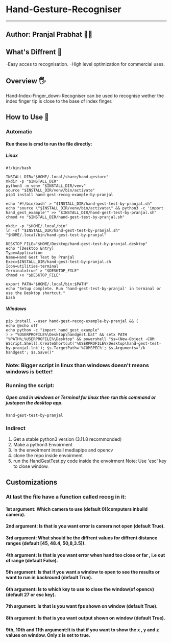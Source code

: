 # Hand-Gesture-Recogniser

---
Author: Pranjal Prabhat 👨‍🔬
---

## What's Diffrent 👀
-Easy acces to recognisation.
-High level optimization for commercial uses.

## Overview 🖐
Hand-Index-Finger_down-Recogniser can be used to recognise wether the index finger tip is close to the base of index finger.

## How to Use 👀
### Automatic
#### Run these is cmd to run the file directly:
##### Linux
```terminal
#!/bin/bash

INSTALL_DIR="$HOME/.local/share/hand-gesture"
mkdir -p "$INSTALL_DIR"
python3 -m venv "$INSTALL_DIR/venv"
source "$INSTALL_DIR/venv/bin/activate"
pip3 install hand-gest-recog-example-by-pranjal

echo '#!/bin/bash' > "$INSTALL_DIR/hand-gest-test-by-pranjal.sh"
echo "source \"$INSTALL_DIR/venv/bin/activate\" && python3 -c 'import hand_gest_example'" >> "$INSTALL_DIR/hand-gest-test-by-pranjal.sh"
chmod +x "$INSTALL_DIR/hand-gest-test-by-pranjal.sh"

mkdir -p "$HOME/.local/bin"
ln -sf "$INSTALL_DIR/hand-gest-test-by-pranjal.sh" "$HOME/.local/bin/hand-gest-test-by-pranjal"

DESKTOP_FILE="$HOME/Desktop/hand-gest-test-by-pranjal.desktop"
echo "[Desktop Entry]
Type=Application
Name=Hand Gest Test by Pranjal
Exec=$INSTALL_DIR/hand-gest-test-by-pranjal.sh
Icon=utilities-terminal
Terminal=true" > "$DESKTOP_FILE"
chmod +x "$DESKTOP_FILE"

export PATH="$HOME/.local/bin:$PATH"
echo "Setup complete. Run 'hand-gest-test-by-pranjal' in terminal or use the Desktop shortcut."
bash
```

##### Windows
```terminal
pip install --user hand-gest-recog-example-by-pranjal && (
echo @echo off
echo python -c "import hand_gest_example"
) > "%USERPROFILE%\Desktop\handgest.bat" && setx PATH "%PATH%;%USERPROFILE%\Desktop" && powershell "$s=(New-Object -COM WScript.Shell).CreateShortcut('%USERPROFILE%\Desktop\hand-gest-test-by-pranjal.lnk'); $s.TargetPath='%COMSPEC%'; $s.Arguments='/k handgest'; $s.Save()"
```
### Note: Bigger script in linux than windows doesn't means windows is better!

### Running the script:
##### Open cmd in windows or Terminal for linux then run this command or justopen the desktop app.
```terminal
hand-gest-test-by-pranjal
```

### Indirect

1. Get a stable python3 version (3.11.8 recommonded)
2. Make a python3 Envoirment
3. In the envoirment install mediapipe and opencv
4. clone the repo inside envoirment
5. run the HandGestTest.py code inside the envoirment
Note: Use 'esc' key to close window.

## Customizations
### At last the file have a function called recog in it:
#### 1st argument: Which camera to use (default 0)(computers inbuild camera).

#### 2nd argument: Is that is you want error is camera not open (default True).

#### 3rd argument: What should be the diffrent values for diffrent distance ranges (default [45, 48.4, 50,8,3.5]).

#### 4th argument: Is that is you want error when hand too close or far , i.e out of range (default False).

#### 5th argument: Is that if you want a window to open to see the results or want to run in backround (default True).

#### 6th argument: Is to which key to use to close the window(of opencv) (default 27 or esc key).

#### 7th argument: Is that is you want fps shown on window (default True). 

#### 8th argument: Is that is you want output shown on window (default True).

#### 9th, 10th and 11th argument:It is that if you want to show the x , y and z values on window. Only z is set to true.

